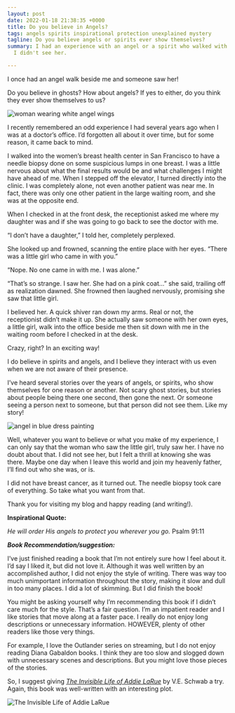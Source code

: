 ```yaml
---
layout: post
date: 2022-01-18 21:38:35 +0000
title: Do you believe in Angels?
tags: angels spirits inspirational protection unexplained mystery
tagline: Do you believe angels or spirits ever show themselves?
summary: I had an experience with an angel or a spirit who walked with me, but only
  I didn't see her.

---
```

I once had an angel walk beside me and someone saw her!

Do you believe in ghosts? How about angels? If yes to either, do you think they ever show themselves to us?

![woman wearing white angel wings](https://images.unsplash.com/photo-1494631781929-c23495644b46?ixlib=rb-1.2.1&ixid=MnwxMjA3fDB8MHxzZWFyY2h8MTZ8fGFuZ2Vsc3xlbnwwfHwwfHw%3D&w=1000&q=80)

I recently remembered an odd experience I had several years ago when I was at a doctor’s office. I’d forgotten all about it over time, but for some reason, it came back to mind.

I walked into the women’s breast health center in San Francisco to have a needle biopsy done on some suspicious lumps in one breast. I was a little nervous about what the final results would be and what challenges I might have ahead of me. When I stepped off the elevator, I turned directly into the clinic. I was completely alone, not even another patient was near me. In fact, there was only one other patient in the large waiting room, and she was at the opposite end.

When I checked in at the front desk, the receptionist asked me where my daughter was and if she was going to go back to see the doctor with me.

“I don’t have a daughter,” I told her, completely perplexed.

She looked up and frowned, scanning the entire place with her eyes. “There was a little girl who came in with you.”

“Nope. No one came in with me. I was alone.”

“That’s so strange. I saw her. She had on a pink coat…” she said, trailing off as realization dawned. She frowned then laughed nervously, promising she saw that little girl.

I believed her. A quick shiver ran down my arms. Real or not, the receptionist didn’t make it up. She actually saw someone with her own eyes, a little girl, walk into the office beside me then sit down with me in the waiting room before I checked in at the desk.

Crazy, right? In an exciting way!

I do believe in spirits and angels, and I believe they interact with us even when we are not aware of their presence.

I’ve heard several stories over the years of angels, or spirits, who show themselves for one reason or another. Not scary ghost stories, but stories about people being there one second, then gone the next. Or someone seeing a person next to someone, but that person did not see them. Like my story!

![angel in blue dress painting](https://images.unsplash.com/photo-1577083552792-a0d461cb1dd6?ixlib=rb-1.2.1&ixid=MnwxMjA3fDB8MHxzZWFyY2h8MTR8fGFuZ2Vsc3xlbnwwfHwwfHw%3D&w=1000&q=80)

Well, whatever you want to believe or what you make of my experience, I can only say that the woman who saw the little girl, truly saw her. I have no doubt about that. I did not see her, but I felt a thrill at knowing she was there. Maybe one day when I leave this world and join my heavenly father, I’ll find out who she was, or is.

I did not have breast cancer, as it turned out. The needle biopsy took care of everything. So take what you want from that.

Thank you for visiting my blog and happy reading (and writing!).

**Inspirational Quote:**

_He will order His angels to protect you wherever you go._ Psalm 91:11

**_Book Recommendation/suggestion:_**

I’ve just finished reading a book that I’m not entirely sure how I feel about it. I’d say I liked it, but did not love it. Although it was well written by an accomplished author, I did not enjoy the style of writing. There was way too much unimportant information throughout the story, making it slow and dull in too many places. I did a lot of skimming. But I did finish the book!

You might be asking yourself why I’m recommending this book if I didn’t care much for the style. That’s a fair question. I’m an impatient reader and I like stories that move along at a faster pace. I really do not enjoy long descriptions or unnecessary information. HOWEVER, plenty of other readers like those very things.

For example, I love the Outlander series on streaming, but I do not enjoy reading Diana Gabaldon books. I think they are too slow and slogged down with unnecessary scenes and descriptions. But you might love those pieces of the stories.

So, I suggest giving [_The Invisible Life of Addie LaRue_](https://www.goodreads.com/book/show/50623864-the-invisible-life-of-addie-larue?from_search=true&from_srp=true&qid=G0IP9Pfz9K&rank=1 "The Invisible Life of Addie LaRue") by V.E. Schwab a try. Again, this book was well-written with an interesting plot.

![The Invisible Life of Addie LaRue](https://i.gr-assets.com/images/S/compressed.photo.goodreads.com/books/1584633432l/50623864.jpg)